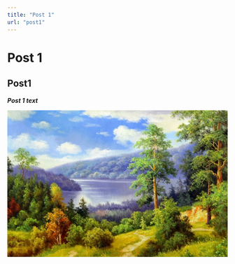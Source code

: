 ```yaml
---
title: "Post 1"
url: "post1"
---
```



# Post 1

## Post1

***Post 1 text***

![Forest](../images/post1.jpg)
 